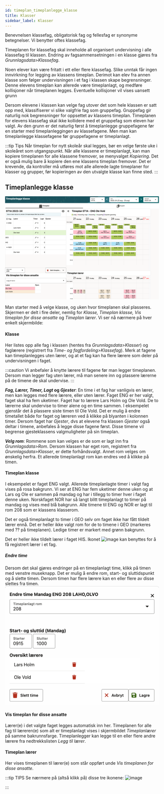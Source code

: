 ```yaml
---
id: timeplan_timeplanlegge_klasse
title: Klasser
sidebar_label: Klasser
---
```



Benevnelsen klassefag, obligatorisk fag og fellesfag er synonyme betegnelser. Vi benytter oftes klassefag. 

Timeplanen for klassefag skal inneholde all organisert undervisning i  alle klassefag til klassen. Endring av fagsammensetningen i en klasse gjøres fra _Grunnlagsdata>Klassefag_. 

Noen elever kan være fritatt i ett eller flere klassefag. Slike unntak får ingen innvirkning for legging av klassens timeplan. 
Derimot kan elev fra annen klasse som følger undervisningen i et fag i klassen skape begrensninger. Denne elevens timeplan kan allerede være timeplanlagt, og medføre kollisjoner når timeplanen legges. Eventuelle kollisjoner vil vises uansett grunn

Dersom elevene i klassen kan velge fag utover det som hele klassen er satt opp med, klassifiserer vi slike valgfrie fag som gruppefag. Gruppefag gir naturlig nok begrensninger for oppsettet av klassens timeplan. Timeplanen for elevens klassefag skal ikke kollidere med et gruppefag som eleven har valgt. Av den grunn er det naturlig først å timeplanlegge gruppefagene før en starter med timeplanleggingen av klassefagene. Men man kan timeplanlegge klassefagene før gruppefagene er timeplanlagt. 

:::tip Tips
Når timeplan for nytt skoleår skal legges, bør en velge første uke i skoleåret som utgangspunkt. Når alle klassene er timeplanlagt, kan man kopiere timeplanen for alle klassene fremover, se menyvalget _Kopiering_. Det er også mulig bare å kopiere den ene klassens timeplan fremover. Det er krevende, da kontroller må utføres mot alle allerede lagte timeplaner for klasser og grupper, før kopieringen av den utvalgte klasse kan finne sted.
:::

## Timeplanlegge klasse

![tp_klasser_timeplan](/img/tp_klasse.png)

Man starter med å velge klasse, og uken hvor timeplanen skal plasseres. Skjermen er delt i fire deler, nemlig for  _Klasse, Timeplan klasse, Vis timeplan for disse ansatte_ og _Timeplan lærer_. Vi ser nå nærmere på hver enkelt skjermbilde:

#### Klasse
Her listes opp alle fag i klassen (hentes fra _Grunnlagsdata>Klasser_) og faglærere (registrert fra  _Time- og fagfordeling>Klassefag_). Merk at fagene kan timeplanlegges uten lærer, og at et fag kan ha flere lærere som deler på undervisningen i faget.

:::caution 
Vi anbefaler å knytte lærere til fagene før man legger timeplanen. Dersom man legger fag uten lærer, må man senere inn og plassere lærerne på de timene de skal undervise.
:::

**_Fag, Lærer, Timer, Lagt_ og _Gjester_**: En time i et fag har vanligvis en lærer, men kan legges med flere lærere, eller uten lærer. Faget ENG er her valgt, faget skal ha fem uketimer. Faget har to lærere Lars Holm og Ole Vold. De to lærerne skal undervise to timer alene og en time sammen. I eksempelet gjenstår det å plassere siste timen til Ole Vold. Det er mulig å endre timetallet både for faget og læreren ved å klikke på blyanten i kolonnen timer.
Dersom faget har _Gjester_, dvs at elevene fra klassen _Gjester_ også deltar i timene, anbefales å legge disse fagene først. Disse timene vil begrense gjesteklassens valgmuligheter på sin timeplan. 

**_Velg rom_**: Rommene som kan velges er de som er lagt inn fra _Grunnlagsdata>Rom_. Dersom klassen har eget rom, registrert fra _Grunnlagsdata>Klasser_, er dette  forhåndsvalgt. Annet rom velges om ønskelig herfra. Et allerede timeplanlagt rom kan endres ved å klikke på timen.

#### Timeplan klasse
I eksempelet er faget ENG valgt. Allerede timeplanlagte timer i valgt fag vises på rosa bakgrunn. Vi ser at ENG har fem uketimer denne uken og at Lars og Ole er sammen på mandag og har i tillegg to timer hver i faget denne uken. Norskfaget NOR har så langt blitt timeplanlagt to timer på mandag og vises med blå bakgrunn. Alle timene til ENG og NOR er lagt til rom 208 som er klassens klasserom. 

Det er også timeplanlagt to timer i GEO selv om faget ikke har fått tildelt lærer ennå. Det er heller ikke valgt rom for de to timene i GEO (markeres med ?? på timeplanen). Ledige timer er markert med grønn bakgrunn.

Det er heller ikke tildelt lærer i faget HIS. Ikonet ![image](https://github.com/user-attachments/assets/9c797d7f-f3d6-4675-ab16-25a69cdbe0ae) kan benyttes for å få registrert lærer i et fag.

##### Endre time
Dersom det skal gjøres endringer på en timeplanlagt time, klikk på timen med venstre museknapp. Det er mulig å endre rom, start- og sluttidspunkt og å slette timen. Dersom timen har flere lærere kan en eller flere av disse slettes fra timen.
![endre_time](/img/tp_klasse_endre_time.png)


#### Vis timeplan for disse ansatte
Lærer(e) i det valgte faget legges automatisk inn her. Timeplanen for alle fag til læreren(e) som alt er timeplanlagt vises i skjermbildet _Timeplanlærer_ på samme bakrunnsfarge.
Timeplanlegger kan legge til en eller flere andre lærere fra nedtrekkslisten _Legg til lærer_.

#### Timeplan lærer
Her vises timeplanen til lærer(e) som står oppført unde _Vis timeplanen for disse ansatte_.

:::tip TIPS
Se nærmere på (altså klikk på) disse tre ikonene:
![image](https://github.com/user-attachments/assets/47ff34d5-6407-44b2-a585-900b2cdee8a9)

:::



